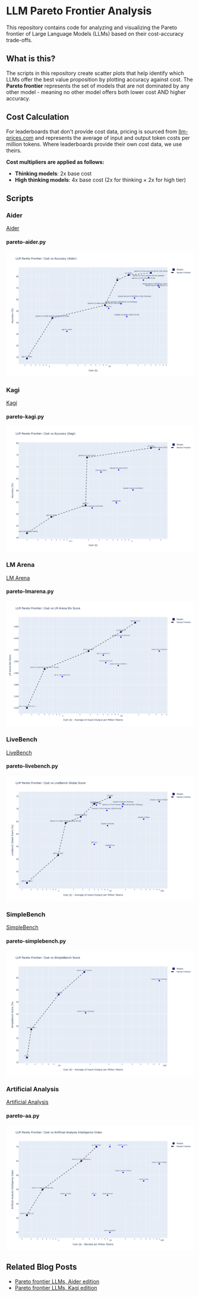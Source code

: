 # LLM Pareto Frontier Analysis

This repository contains code for analyzing and visualizing the Pareto frontier of Large Language Models (LLMs) based on their cost-accuracy trade-offs.

## What is this?

The scripts in this repository create scatter plots that help identify which LLMs offer the best value proposition by plotting accuracy against cost. The **Pareto frontier** represents the set of models that are not dominated by any other model - meaning no other model offers both lower cost AND higher accuracy.

## Cost Calculation

For leaderboards that don't provide cost data, pricing is sourced from [llm-prices.com](https://www.llm-prices.com/) and represents the average of input and output token costs per million tokens. Where leaderboards provide their own cost data, we use theirs.

**Cost multipliers are applied as follows:**
- **Thinking models**: 2x base cost
- **High thinking models**: 4x base cost (2x for thinking × 2x for high tier)


## Scripts

### Aider

[Aider](https://aider.chat/docs/leaderboards/)

#### pareto-aider.py

![Aider Pareto Frontier](pareto-aider.png)

### Kagi

[Kagi](https://help.kagi.com/kagi/ai/llm-benchmark.html)

#### pareto-kagi.py

![Kagi Pareto Frontier](pareto-kagi.png)

### LM Arena

[LM Arena](https://lmarena.ai/)

#### pareto-lmarena.py

![LM Arena Pareto Frontier](pareto-lmarena.png)

### LiveBench

[LiveBench](https://livebench.ai/)

#### pareto-livebench.py

![LiveBench Pareto Frontier](pareto-livebench.png)

### SimpleBench

[SimpleBench](https://simple-bench.com/)

#### pareto-simplebench.py

![SimpleBench Pareto Frontier](pareto-simplebench.png)

### Artificial Analysis

[Artificial Analysis](https://artificialanalysis.ai/leaderboards/models)

#### pareto-aa.py

![Artificial Analysis Pareto Frontier](pareto-aa.png)


## Related Blog Posts

- [Pareto frontier LLMs, Aider edition](https://samek.fyi/pareto-frontier-llms-aider-edition/)
- [Pareto frontier LLMs, Kagi edition](https://samek.fyi/pareto-frontier-models-kagi-edition/)
